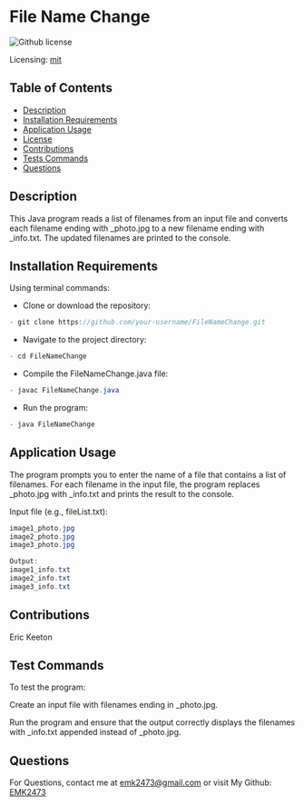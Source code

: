 # File Name Change
![Github license](https://img.shields.io/badge/mit-blue.svg)
 
 Licensing: [mit](https://choosealicense.com/licenses/mit/)

## Table of Contents
- [Description](#description)
- [Installation Requirements](#installation-requirements)
- [Application Usage](#application-usage)
- [License](#licensing-information)
- [Contributions](#contributions)
- [Tests Commands](#tests-commands)
- [Questions](#questions)
## Description
This Java program reads a list of filenames from an input file and converts each filename ending with _photo.jpg to a new filename ending with _info.txt. The updated filenames are printed to the console.

## Installation Requirements
Using terminal commands: 

- Clone or download the repository: 
```Java 
- git clone https://github.com/your-username/FileNameChange.git 
```

- Navigate to the project directory: 
```Java
- cd FileNameChange 
```
- Compile the FileNameChange.java file: 
```Java
- javac FileNameChange.java 
```
- Run the program: 
```Java
- java FileNameChange
```  

## Application Usage
The program prompts you to enter the name of a file that contains a list of filenames. For each filename in the input file, the program replaces _photo.jpg with _info.txt and prints the result to the console.  

Input file (e.g., fileList.txt):
```Java  
image1_photo.jpg 
image2_photo.jpg 
image3_photo.jpg 
```
```Java
Output:
image1_info.txt 
image2_info.txt 
image3_info.txt
```

## Contributions
Eric Keeton

## Test Commands
To test the program:  

Create an input file with filenames ending in _photo.jpg. 

Run the program and ensure that the output correctly displays the filenames with _info.txt appended instead of _photo.jpg.

## Questions
For Questions, contact me at emk2473@gmail.com or visit My Github: [EMK2473](https://github.com/EMK2473)